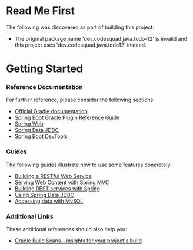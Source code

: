 # Read Me First
The following was discovered as part of building this project:

* The original package name 'dev.codesquad.java.todo-12' is invalid and this project uses 'dev.codesquad.java.todo12' instead.

# Getting Started

### Reference Documentation
For further reference, please consider the following sections:

* [Official Gradle documentation](https://docs.gradle.org)
* [Spring Boot Gradle Plugin Reference Guide](https://docs.spring.io/spring-boot/docs/2.2.6.RELEASE/gradle-plugin/reference/html/)
* [Spring Web](https://docs.spring.io/spring-boot/docs/2.2.6.RELEASE/reference/htmlsingle/#boot-features-developing-web-applications)
* [Spring Data JDBC](https://docs.spring.io/spring-data/jdbc/docs/current/reference/html/)
* [Spring Boot DevTools](https://docs.spring.io/spring-boot/docs/2.2.6.RELEASE/reference/htmlsingle/#using-boot-devtools)

### Guides
The following guides illustrate how to use some features concretely:

* [Building a RESTful Web Service](https://spring.io/guides/gs/rest-service/)
* [Serving Web Content with Spring MVC](https://spring.io/guides/gs/serving-web-content/)
* [Building REST services with Spring](https://spring.io/guides/tutorials/bookmarks/)
* [Using Spring Data JDBC](https://github.com/spring-projects/spring-data-examples/tree/master/jdbc/basics)
* [Accessing data with MySQL](https://spring.io/guides/gs/accessing-data-mysql/)

### Additional Links
These additional references should also help you:

* [Gradle Build Scans – insights for your project's build](https://scans.gradle.com#gradle)

